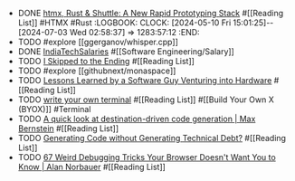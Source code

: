 - DONE [htmx, Rust & Shuttle: A New Rapid Prototyping Stack](https://www.shuttle.rs/blog/2023/10/25/htmx-with-rust) #[[Reading List]] #HTMX #Rust
  :LOGBOOK:
  CLOCK: [2024-05-10 Fri 15:01:25]--[2024-07-03 Wed 02:58:37] =>  1283:57:12
  :END:
- TODO #explore [[ggerganov/whisper.cpp]]
- DONE [IndiaTechSalaries](https://indiatechsalaries.com/) #[[Software Engineering/Salary]]
- TODO [I Skipped to the Ending](https://danangell.com/blog/posts/i-skipped-to-the-ending/) #[[Reading List]]
- TODO #explore [[githubnext/monaspace]]
- TODO [Lessons Learned by a Software Guy Venturing into Hardware](https://sidecart.xyz/blog/2023/11/01/lessons-learned-by-software-guy-venturing-into-hardware/) #[[Reading List]]
- TODO [write your own terminal](https://flak.tedunangst.com/post/write-your-own-terminal) #[[Reading List]] #[[Build Your Own X (BYOX)]] #Terminal
- TODO [A quick look at destination-driven code generation | Max Bernstein](https://bernsteinbear.com/blog/ddcg/) #[[Reading List]]
- TODO [Generating Code without Generating Technical Debt?](https://sourcery.ai/blog/chatgpt-maintainable-code/) #[[Reading List]]
- TODO [67 Weird Debugging Tricks Your Browser Doesn't Want You to Know | Alan Norbauer](https://alan.norbauer.com/articles/browser-debugging-tricks) #[[Reading List]]
